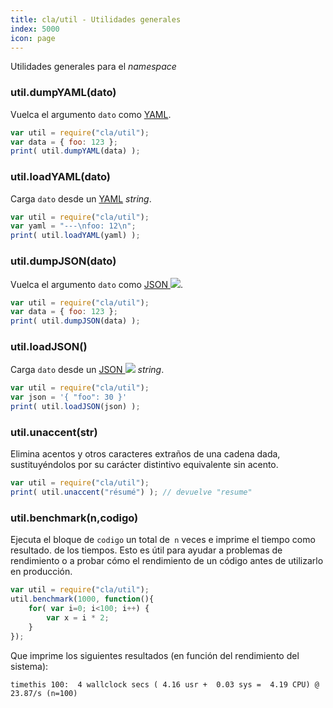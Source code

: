 ```yaml
---
title: cla/util - Utilidades generales
index: 5000
icon: page
---
```


Utilidades generales para el *namespace*

### util.dumpYAML(dato)

Vuelca el argumento `dato` como [YAML](concepts/yaml).

```javascript
var util = require("cla/util");
var data = { foo: 123 };
print( util.dumpYAML(data) );
```

### util.loadYAML(dato)

Carga `dato` desde un [YAML](concepts/yaml) *string*.

```javascript
var util = require("cla/util");
var yaml = "---\nfoo: 12\n";
print( util.loadYAML(yaml) );
```

### util.dumpJSON(dato)

Vuelca el argumento `dato` como [JSON <img class='ext-link' src='static/images/icons/new_window_link.svg' />](https://en.wikipedia.org/wiki/JSON).

```javascript
var util = require("cla/util");
var data = { foo: 123 };
print( util.dumpJSON(data) );
```

### util.loadJSON()

Carga `dato` desde un [JSON <img class='ext-link' src='static/images/icons/new_window_link.svg' />](https://en.wikipedia.org/wiki/JSON) *string*.

```javascript
var util = require("cla/util");
var json = '{ "foo": 30 }'
print( util.loadJSON(json) );
```

### util.unaccent(str)

Elimina acentos y otros caracteres extraños de una cadena dada,
sustituyéndolos por su carácter distintivo equivalente sin acento.

```javascript
var util = require("cla/util");
print( util.unaccent("résumé") ); // devuelve "resume"
```

### util.benchmark(n,codigo)


Ejecuta el bloque de `codigo` un total de` n` veces e imprime el tiempo como resultado.
 de los tiempos. Esto es útil para ayudar a problemas de rendimiento o a probar cómo el rendimiento de un código antes de utilizarlo en producción.

```javascript
var util = require("cla/util");
util.benchmark(1000, function(){
    for( var i=0; i<100; i++) {
        var x = i * 2;
    }
});
```

Que imprime los siguientes resultados (en función del rendimiento del sistema):

`timethis 100:  4 wallclock secs ( 4.16 usr +  0.03 sys =  4.19 CPU) @ 23.87/s (n=100)`

